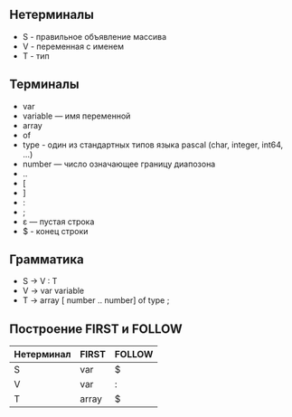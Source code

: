 ## Нетерминалы
 - S - правильное объявление массива
 - V - переменная с именем
 - T - тип

## Терминалы
 - var
 - variable — имя переменной
 - array
 - of
 - type - один из стандартных типов языка pascal (char, integer, int64, ...)
 - number — число означающее границу диапозона 
 - ..
 - [
 - ]
 - :
 - ;
 - ε — пустая строка
 - $ - конец строки

## Грамматика
 - S &rarr; V : T
 - V &rarr; var variable
 - T &rarr; array [ number \.\. number] of type ;
 
 ## Построение FIRST и FOLLOW
 | Нетерминал | FIRST | FOLLOW |
 |------------|-------|--------|
 | S          | var   | $      |
 | V          | var   | :      |
 | T          | array | $      |